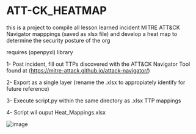 # ATT-CK_HEATMAP
this is a project to compile all lesson learned incident MITRE ATT&amp;CK Navigator mapppings (saved as xlsx file) and develop a heat map to determine the security posture of the org

requires (openpyxl) library 

1- Post incident, fill out TTPs discovered with the ATT&CK Navigator Tool found at (https://mitre-attack.github.io/attack-navigator/)

2- Export as a single layer (rename the .xlsx to appropiately identify for future reference) 

3- Execute script.py within the same directory as .xlsx TTP mappings  

4- Script wil ouput Heat_Mappings.xlsx   

![image](https://github.com/chrisytharp/ATT-CK_HEATMAP/assets/37886152/8ebc5bdd-ae79-4c85-a880-4c424aa4bd20)
